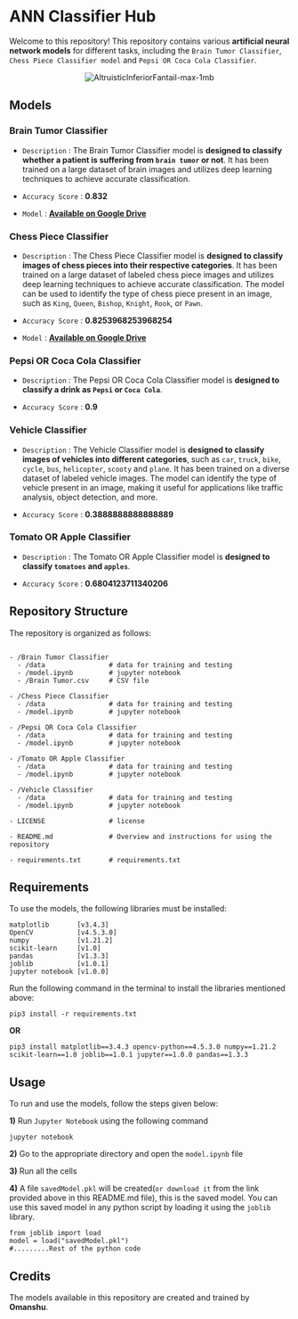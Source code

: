 # ANN Classifier Hub
Welcome to this repository! This repository contains various **artificial neural network models** for different tasks, including the `Brain Tumor Classifier`, `Chess Piece Classifier model` and `Pepsi OR Coca Cola Classifier`.

<div align = "center">
  
  ![AltruisticInferiorFantail-max-1mb](https://github.com/Omanshu209/ANN_ClassifierHub/assets/114089324/98ebdcb0-12f6-4c09-b5d3-100dd9a24a20)
</div>

## Models

### Brain Tumor Classifier

- `Description` : The Brain Tumor Classifier model is **designed to classify whether a patient is suffering from `brain tumor` or not**. It has been trained on a large dataset of brain images and utilizes deep learning techniques to achieve accurate classification.

- `Accuracy Score` : **0.832**

- `Model` : [**Available on Google Drive**](https://drive.google.com/file/d/11a29WPOhG8jvzIhn3RZ8vqys0PURo7OB/view?usp=drivesdk)


### Chess Piece Classifier

- `Description` : The Chess Piece Classifier model is **designed to classify images of chess pieces into their respective categories**. It has been trained on a large dataset of labeled chess piece images and utilizes deep learning techniques to achieve accurate classification. The model can be used to identify the type of chess piece present in an image, such as `King`, `Queen`, `Bishop`, `Knight`, `Rook`, or `Pawn`.

- `Accuracy Score` : **0.8253968253968254**

- `Model` : [**Available on Google Drive**](https://drive.google.com/file/d/11xXDLyP71muAhgM3hyYnnBCOjyNDskf-/view?usp=drivesdk)


### Pepsi OR Coca Cola Classifier

- `Description` : The Pepsi OR Coca Cola Classifier model is **designed to classify a drink as `Pepsi` or `Coca Cola`**.

- `Accuracy Score` : **0.9**


### Vehicle Classifier

- `Description` : The Vehicle Classifier model is **designed to classify images of vehicles into different categories**, such as `car`, `truck`, `bike`, `cycle`, `bus`, `helicopter`, `scooty` and `plane`. It has been trained on a diverse dataset of labeled vehicle images. The model can identify the type of vehicle present in an image, making it useful for applications like traffic analysis, object detection, and more.

- `Accuracy Score` : **0.3888888888888889**


### Tomato OR Apple Classifier

- `Description` : The Tomato OR Apple Classifier model is **designed to classify `tomatoes` and `apples`**.

- `Accuracy Score` : **0.6804123711340206**


## Repository Structure
The repository is organized as follows:

```

- /Brain Tumor Classifier
  - /data                # data for training and testing
  - /model.ipynb         # jupyter notebook
  - /Brain Tumor.csv     # CSV file

- /Chess Piece Classifier
  - /data                # data for training and testing
  - /model.ipynb         # jupyter notebook

- /Pepsi OR Coca Cola Classifier
  - /data                # data for training and testing
  - /model.ipynb         # jupyter notebook

- /Tomato OR Apple Classifier
  - /data                # data for training and testing
  - /model.ipynb         # jupyter notebook

- /Vehicle Classifier
  - /data                # data for training and testing
  - /model.ipynb         # jupyter notebook

- LICENSE                # license

- README.md              # Overview and instructions for using the repository

- requirements.txt       # requirements.txt
```

## Requirements
To use the models, the following libraries must be installed:

```
matplotlib       [v3.4.3]
OpenCV           [v4.5.3.0]
numpy            [v1.21.2]
scikit-learn     [v1.0]
pandas           [v1.3.3]
joblib           [v1.0.1]
jupyter notebook [v1.0.0]
```
Run the following command in the terminal to install the libraries mentioned above:
```
pip3 install -r requirements.txt
```
**OR**
```
pip3 install matplotlib==3.4.3 opencv-python==4.5.3.0 numpy==1.21.2 scikit-learn==1.0 joblib==1.0.1 jupyter==1.0.0 pandas==1.3.3
```

## Usage
To run and use the models, follow the steps given below:

**1)** Run `Jupyter Notebook` using the following command

```
jupyter notebook
```

**2)** Go to the appropriate directory and open the `model.ipynb` file

**3)** Run all the cells

**4)** A file `savedModel.pkl` will be created(`or download it` from the link provided above in this README.md file), this is the saved model. You can use this saved model in any python script by loading it using the `joblib` library.

```
from joblib import load
model = load("savedModel.pkl")
#.........Rest of the python code
```

## Credits
The models available in this repository are created and trained by **Omanshu**.
